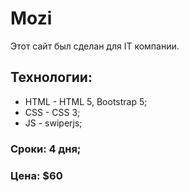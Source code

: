 # Mozi
Этот сайт был сделан для IT компании.
## Технологии: 
* HTML - HTML 5, Bootstrap 5; 
* CSS - CSS 3; 
* JS - swiperjs; 
### Сроки: 4 дня; 
### Цена: $60
